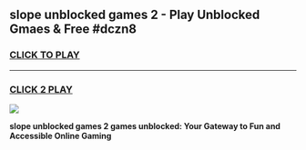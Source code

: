 
## slope unblocked games 2 - Play Unblocked Gmaes & Free #dczn8
<h3>
<a href="https://news.freeplayer.one?title=slope_unblocked_games_2&ref=24F">CLICK TO PLAY</a></h3>
<hr>

<h3>
<a href="https://news.freeplayer.one?title=slope_unblocked_games_2&ref=24F">CLICK 2 PLAY</a>
  
</h3>

<a href="https://news.freeplayer.one?title=slope_unblocked_games_2&ref=24F/"><img src="https://clearcache.store/games.png"></a>


**slope unblocked games 2 games unblocked: Your Gateway to Fun and Accessible Online Gaming**
